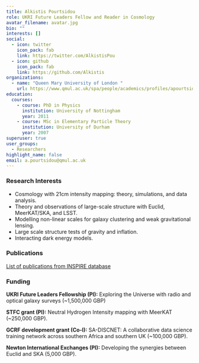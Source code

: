 ```yaml
---
title: Alkistis Pourtsidou
role: UKRI Future Leaders Fellow and Reader in Cosmology
avatar_filename: avatar.jpg
bio: ""
interests: []
social:
  - icon: twitter
    icon_pack: fab
    link: https://twitter.com/AlkistisPou
  - icon: github
    icon_pack: fab
    link: https://github.com/Alkistis
organizations:
  - name: "Queen Mary University of London "
    url: https://www.qmul.ac.uk/spa/people/academics/profiles/apourtsidou.html
education:
  courses:
    - course: PhD in Physics
      institution: University of Nottingham
      year: 2011
    - course: MSc in Elementary Particle Theory
      institution: University of Durham
      year: 2007
superuser: true
user_groups:
  - Researchers
highlight_name: false
email: a.pourtsidou@qmul.ac.uk
---
```

### Research Interests

* Cosmology with 21cm intensity mapping: theory, simulations, and data analysis.
* Theory and observations of large-scale structure with Euclid, MeerKAT/SKA, and LSST.
* Modelling non-linear scales for galaxy clustering and weak gravitational lensing.
* Large scale structure tests of gravity and inflation.
* Interacting dark energy models.

### Publications

[List of publications from INSPIRE database](https://inspirehep.net/literature?sort=mostrecent&size=25&page=1&q=find%20a%20pourtsidou%2C%20alkistis)

### Funding

**UKRI Future Leaders Fellowship (PI):** Exploring the Universe with radio and optical galaxy surveys (~1,500,000 GBP)

**STFC grant (PI):** Neutral Hydrogen Intensity mapping with MeerKAT (~250,000 GBP).

**GCRF development grant (Co-I):** SA-DISCNET: A collaborative data science training network across southern Africa and southern UK (~100,000 GBP).

**Newton International Exchanges (PI):** Developing the synergies between Euclid and SKA (5,000 GBP).